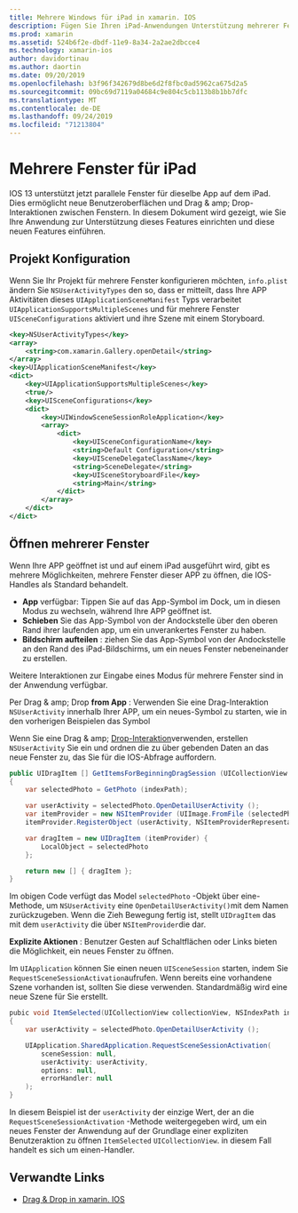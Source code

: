```yaml
---
title: Mehrere Windows für iPad in xamarin. IOS
description: Fügen Sie Ihren iPad-Anwendungen Unterstützung mehrerer Fenster hinzu.
ms.prod: xamarin
ms.assetid: 524b6f2e-dbdf-11e9-8a34-2a2ae2dbcce4
ms.technology: xamarin-ios
author: davidortinau
ms.author: daortin
ms.date: 09/20/2019
ms.openlocfilehash: b3f96f342679d8be6d2f8fbc0ad5962ca675d2a5
ms.sourcegitcommit: 09bc69d7119a04684c9e804c5cb113b8b1bb7dfc
ms.translationtype: MT
ms.contentlocale: de-DE
ms.lasthandoff: 09/24/2019
ms.locfileid: "71213804"
---
```

# <a name="multiple-windows-for-ipad"></a>Mehrere Fenster für iPad

IOS 13 unterstützt jetzt parallele Fenster für dieselbe App auf dem iPad. Dies ermöglicht neue Benutzeroberflächen und Drag & amp; Drop-Interaktionen zwischen Fenstern. In diesem Dokument wird gezeigt, wie Sie Ihre Anwendung zur Unterstützung dieses Features einrichten und diese neuen Features einführen. 

## <a name="project-configuration"></a>Projekt Konfiguration

Wenn Sie Ihr Projekt für mehrere Fenster konfigurieren möchten, `info.plist` ändern Sie `NSUserActivityTypes` den so, dass er mitteilt, dass Ihre APP Aktivitäten dieses `UIApplicationSceneManifest` Typs verarbeitet `UIApplicationSupportsMultipleScenes` und für mehrere Fenster `UISceneConfigurations` aktiviert und ihre Szene mit einem Storyboard.

```xml
<key>NSUserActivityTypes</key>
<array>
    <string>com.xamarin.Gallery.openDetail</string>
</array>
<key>UIApplicationSceneManifest</key>
<dict>
    <key>UIApplicationSupportsMultipleScenes</key>
    <true/>
    <key>UISceneConfigurations</key>
    <dict>
        <key>UIWindowSceneSessionRoleApplication</key>
        <array>
            <dict>
                <key>UISceneConfigurationName</key>
                <string>Default Configuration</string>
                <key>UISceneDelegateClassName</key>
                <string>SceneDelegate</string>
                <key>UISceneStoryboardFile</key>
                <string>Main</string>
            </dict>
        </array>
    </dict>
</dict>
```

## <a name="opening-multiple-windows"></a>Öffnen mehrerer Fenster

Wenn Ihre APP geöffnet ist und auf einem iPad ausgeführt wird, gibt es mehrere Möglichkeiten, mehrere Fenster dieser APP zu öffnen, die IOS-Handles als Standard behandelt.

- **App** verfügbar: Tippen Sie auf das App-Symbol im Dock, um in diesen Modus zu wechseln, während Ihre APP geöffnet ist.
- **Schieben** Sie das App-Symbol von der Andockstelle über den oberen Rand ihrer laufenden app, um ein unverankertes Fenster zu haben.
- **Bildschirm aufteilen** : ziehen Sie das App-Symbol von der Andockstelle an den Rand des iPad-Bildschirms, um ein neues Fenster nebeneinander zu erstellen.

Weitere Interaktionen zur Eingabe eines Modus für mehrere Fenster sind in der Anwendung verfügbar.

Per Drag & amp; Drop **from App** : Verwenden Sie eine Drag-Interaktion `NSUserActivity` innerhalb Ihrer APP, um ein neues-Symbol zu starten, wie in den vorherigen Beispielen das Symbol

Wenn Sie eine Drag & amp; [Drop-Interaktion][0]verwenden, erstellen `NSUserActivity` Sie ein und ordnen die zu über gebenden Daten an das neue Fenster zu, das Sie für die IOS-Abfrage auffordern.

```csharp
public UIDragItem [] GetItemsForBeginningDragSession (UICollectionView collectionView, IUIDragSession session, NSIndexPath indexPath)
{
    var selectedPhoto = GetPhoto (indexPath);

    var userActivity = selectedPhoto.OpenDetailUserActivity ();
    var itemProvider = new NSItemProvider (UIImage.FromFile (selectedPhoto.Name));
    itemProvider.RegisterObject (userActivity, NSItemProviderRepresentationVisibility.All);

    var dragItem = new UIDragItem (itemProvider) {
        LocalObject = selectedPhoto
    };

    return new [] { dragItem };
}
```

Im obigen Code verfügt das Model `selectedPhoto` -Objekt über eine-Methode, um `NSUserActivity` eine `OpenDetailUserActivity()`mit dem Namen zurückzugeben. Wenn die Zieh Bewegung fertig ist, stellt `UIDragItem` das mit dem `userActivity` die über `NSItemProvider`die dar.

**Explizite Aktionen** : Benutzer Gesten auf Schaltflächen oder Links bieten die Möglichkeit, ein neues Fenster zu öffnen.

Im `UIApplication` können Sie einen neuen `UISceneSession` starten, indem Sie `RequestSceneSessionActivation`aufrufen. Wenn bereits eine vorhandene Szene vorhanden ist, sollten Sie diese verwenden. Standardmäßig wird eine neue Szene für Sie erstellt.

```csharp
pubic void ItemSelected(UICollectionView collectionView, NSIndexPath indexPath)
{
    var userActivity = selectedPhoto.OpenDetailUserActivity ();

    UIApplication.SharedApplication.RequestSceneSessionActivation(
        sceneSession: null,
        userActivity: userActivity,
        options: null,
        errorHandler: null
    );
}
```

In diesem Beispiel ist der `userActivity` der einzige Wert, der an die `RequestSceneSessionActivation` -Methode weitergegeben wird, um ein neues Fenster der Anwendung auf der Grundlage einer expliziten Benutzeraktion zu öffnen `ItemSelected` `UICollectionView`. in diesem Fall handelt es sich um einen-Handler.

## <a name="related-links"></a>Verwandte Links

- [Drag & Drop in xamarin. IOS][0]

[0]: ~/ios/platform/introduction-to-ios11/drag-and-drop.md
